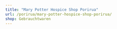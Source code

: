 ```yaml
---
title: "Mary Potter Hospice Shop Porirua"
url: /porirua/mary-potter-hospice-shop-porirua/
shop: Gebrauchtwaren
---
```

